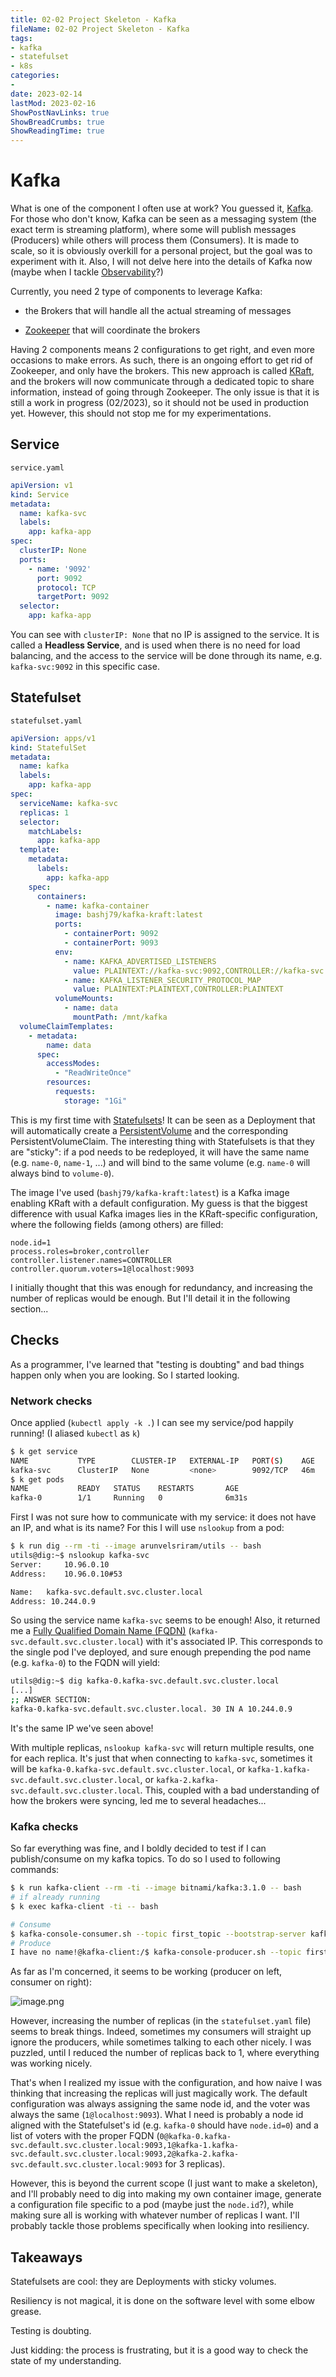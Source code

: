 ```yaml
---
title: 02-02 Project Skeleton - Kafka
fileName: 02-02 Project Skeleton - Kafka
tags:
- kafka
- statefulset
- k8s
categories:
- 
date: 2023-02-14
lastMod: 2023-02-16
ShowPostNavLinks: true
ShowBreadCrumbs: true
ShowReadingTime: true
---
```

# Kafka

What is one of the component I often use at work? You guessed it, [Kafka](https://kafka.apache.org/). For those who don't know, Kafka can be seen as a messaging system (the exact term is streaming platform), where some will publish messages (Producers) while others will process them (Consumers). It is made to scale, so it is obviously overkill for a personal project, but the goal was to experiment with it. Also, I will not delve here into the details of Kafka now (maybe when I tackle [Observability](https://en.wikipedia.org/wiki/Observability)?)

Currently, you need 2 type of components to leverage Kafka:

  + the Brokers that will handle all the actual streaming of messages

  + [Zookeeper](https://zookeeper.apache.org/) that will coordinate the brokers

Having 2 components means 2 configurations to get right, and even more occasions to make errors. As such, there is an ongoing effort to get rid of Zookeeper, and only have the brokers. This new approach is called [KRaft](https://developer.confluent.io/learn/kraft/), and the brokers will now communicate through a dedicated topic to share information, instead of going through Zookeeper. The only issue is that it is still a work in progress (02/2023), so it should not be used in production yet. However, this should not stop me for my experimentations.

## Service

`service.yaml`

```yaml
apiVersion: v1
kind: Service
metadata:
  name: kafka-svc
  labels:
    app: kafka-app	
spec:
  clusterIP: None
  ports:
    - name: '9092'
      port: 9092
      protocol: TCP
      targetPort: 9092
  selector:
    app: kafka-app
```

You can see with `clusterIP: None` that no IP is assigned to the service. It is called a **Headless Service**, and is used when there is no need for load balancing, and the access to the service will be done through its name, e.g. `kafka-svc:9092` in this specific case.

## Statefulset

`statefulset.yaml`

```yaml
apiVersion: apps/v1
kind: StatefulSet
metadata:
  name: kafka
  labels:
    app: kafka-app
spec:
  serviceName: kafka-svc
  replicas: 1
  selector:
    matchLabels:
      app: kafka-app
  template:
    metadata:
      labels:
        app: kafka-app
    spec:
      containers:
        - name: kafka-container
          image: bashj79/kafka-kraft:latest
          ports:
            - containerPort: 9092
            - containerPort: 9093
          env:
            - name: KAFKA_ADVERTISED_LISTENERS
              value: PLAINTEXT://kafka-svc:9092,CONTROLLER://kafka-svc:9093
            - name: KAFKA_LISTENER_SECURITY_PROTOCOL_MAP
              value: PLAINTEXT:PLAINTEXT,CONTROLLER:PLAINTEXT
          volumeMounts:
            - name: data
              mountPath: /mnt/kafka
  volumeClaimTemplates:
    - metadata:
        name: data
      spec:
        accessModes:
          - "ReadWriteOnce"
        resources:
          requests:
            storage: "1Gi"
```

This is my first time with [Statefulsets](https://kubernetes.io/docs/concepts/workloads/controllers/statefulset/)! It can be seen as a Deployment that will automatically create a [PersistentVolume](https://kubernetes.io/docs/concepts/storage/persistent-volumes/) and the corresponding PersistentVolumeClaim. The interesting thing with Statefulsets is that they are "sticky": if a pod needs to be redeployed, it will have the same name (e.g. `name-0`, `name-1`, ...) and will bind to the same volume (e.g. `name-0` will always bind to `volume-0`).

The image I've used (`bashj79/kafka-kraft:latest`) is a Kafka image enabling KRaft with a default configuration. My guess is that the biggest difference with usual Kafka images lies in the KRaft-specific configuration, where the following fields (among others) are filled:

```
node.id=1
process.roles=broker,controller
controller.listener.names=CONTROLLER
controller.quorum.voters=1@localhost:9093
```

I initially thought that this was enough for redundancy, and increasing the number of replicas would be enough. But I'll detail it in the following section...

## Checks

As a programmer, I've learned that "testing is doubting" and bad things happen only when you are looking. So I started looking.

### Network checks

Once applied (`kubectl apply -k .`) I can see my service/pod happily running! (I aliased `kubectl` as `k`)

```bash
$ k get service
NAME           TYPE        CLUSTER-IP   EXTERNAL-IP   PORT(S)    AGE
kafka-svc      ClusterIP   None         <none>        9092/TCP   46m
$ k get pods
NAME           READY   STATUS    RESTARTS       AGE
kafka-0        1/1     Running   0              6m31s
```

First I was not sure how to communicate with my service: it does not have an IP, and what is its name? For this I will use `nslookup` from a pod:

```bash
$ k run dig --rm -ti --image arunvelsriram/utils -- bash
utils@dig:~$ nslookup kafka-svc
Server:		10.96.0.10
Address:	10.96.0.10#53

Name:	kafka-svc.default.svc.cluster.local
Address: 10.244.0.9
```

So using the service name `kafka-svc` seems to be enough! Also, it returned me a [Fully Qualified Domain Name (FQDN)](https://fr.wikipedia.org/wiki/Fully_qualified_domain_name) (`kafka-svc.default.svc.cluster.local`) with it's associated IP. This corresponds to the single pod I've deployed, and sure enough prepending the pod name (e.g. `kafka-0`) to the FQDN will yield:

```bash
utils@dig:~$ dig kafka-0.kafka-svc.default.svc.cluster.local
[...]
;; ANSWER SECTION:
kafka-0.kafka-svc.default.svc.cluster.local. 30	IN A 10.244.0.9
```

It's the same IP we've seen above!

With multiple replicas, `nslookup kafka-svc` will return multiple results, one for each replica. It's just that when connecting to `kafka-svc`, sometimes it will be `kafka-0.kafka-svc.default.svc.cluster.local`, or `kafka-1.kafka-svc.default.svc.cluster.local`, or `kafka-2.kafka-svc.default.svc.cluster.local`. This, coupled with a bad understanding of how the brokers were syncing, led me to several headaches...

### Kafka checks

So far everything was fine, and I boldly decided to test if I can publish/consume on my kafka topics. To do so I used to following commands:

```bash
$ k run kafka-client --rm -ti --image bitnami/kafka:3.1.0 -- bash
# if already running
$ k exec kafka-client -ti -- bash

# Consume
$ kafka-console-consumer.sh --topic first_topic --bootstrap-server kafka-svc:9092
# Produce
I have no name!@kafka-client:/$ kafka-console-producer.sh --topic first_topic --bootstrap-server kafka-svc:9092
```

As far as I'm concerned, it seems to be working (producer on left, consumer on right):

![image.png](/assets/image_1676233158650_0.png)

However, increasing the number of replicas (in the `statefulset.yaml` file) seems to break things. Indeed, sometimes my consumers will straight up ignore the producers, while sometimes talking to each other nicely. I was puzzled, until I reduced the number of replicas back to 1, where everything was working nicely.

That's when I realized my issue with the configuration, and how naive I was thinking that increasing the replicas will just magically work. The default configuration was always assigning the same node id, and the voter was always the same (`1@localhost:9093`). What I need is probably a node id aligned with the Statefulset's id (e.g. `kafka-0` should have `node.id=0`) and a list of voters with the proper FQDN (`0@kafka-0.kafka-svc.default.svc.cluster.local:9093,1@kafka-1.kafka-svc.default.svc.cluster.local:9093,2@kafka-2.kafka-svc.default.svc.cluster.local:9093` for 3 replicas).

However, this is beyond the current scope (I just want to make a skeleton), and I'll probably need to dig into making my own container image, generate a configuration file specific to a pod (maybe just the `node.id`?), while making sure all is working with whatever number of replicas I want. I'll probably tackle those problems specifically when looking into resiliency.

## Takeaways

Statefulsets are cool: they are Deployments with sticky volumes.

Resiliency is not magical, it is done on the software level with some elbow grease.

Testing is doubting.

Just kidding: the process is frustrating, but it is a good way to check the state of my understanding.
